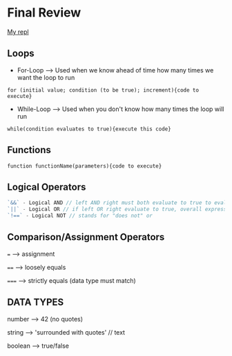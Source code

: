 # Final Review

[My repl](https://replit.com/@KassieBradshaw/102d42FinalReview#index.js)

## Loops

* For-Loop --> Used when we know ahead of time how many times we want the loop to run

`for (initial value; condition (to be true); increment){code to execute}`

* While-Loop --> Used when you don't know how many times the loop will run

`while(condition evaluates to true){execute this code}`

## Functions

`function functionName(parameters){code to execute}`

## Logical Operators

```javascript
`&&` - Logical AND // left AND right must both evaluate to true to evaluate overall expression as true
`||` - Logical OR // if left OR right evaluate to true, overall expression evaluates to true
`!==` - Logical NOT // stands for "does not" or 
```

## Comparison/Assignment Operators

 `=` --> assignment

 `==` --> loosely equals

 `===` --> strictly equals (data type must match)

## DATA TYPES

number --> 42 (no quotes)

string --> 'surrounded with quotes' // text

boolean --> true/false

